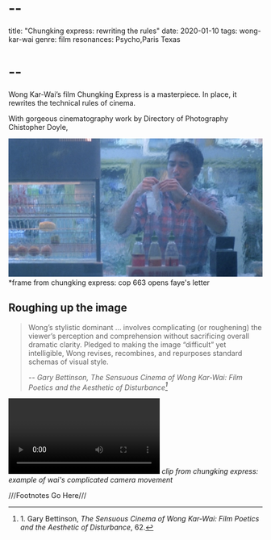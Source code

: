 # --
title: "Chungking express: rewriting the rules"
date: 2020-01-10
tags: wong-kar-wai
genre: film
resonances: Psycho,Paris Texas
# --

Wong Kar-Wai’s film Chungking Express is a masterpiece. In place, it rewrites the technical rules of cinema.

With gorgeous cinematography work by Directory of Photography Chistopher Doyle,

![chungking-express](/static/img/post-images/chungking-express/chungking-express.jpg)
*frame from chungking express: cop 663 opens faye's letter

## Roughing up the image

> Wong’s stylistic dominant ... involves complicating (or roughening) the viewer’s perception and comprehension without sacrificing overall dramatic clarity. Pledged to making the image “difficult” yet intelligible, Wong revises, recombines, and repurposes standard schemas of visual style.
>
> <cite> -- Gary Bettinson, The Sensuous Cinema of Wong Kar-Wai: Film Poetics and the Aesthetic of Disturbance[^1]</cite>

<p>
<video controls>
    <source src="{{ url_for('static', filename='vid/post-videos/chungking-express/chungking-express.mp4')}}"
            type="video/mp4">
    Sorry, your browser doesn't support embedded videos.
</video>
<em>clip from chungking express: example of wai's complicated camera movement</em>
</p>

///Footnotes Go Here///
[^1]: 1\. Gary Bettinson, *The Sensuous Cinema of Wong Kar-Wai: Film Poetics and the Aesthetic of Disturbance*, 62. 
